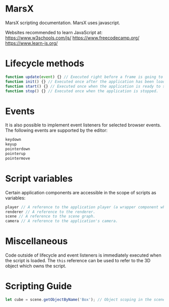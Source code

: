# MarsX
MarsX scripting documentation.
MarsX uses javascript.


Websites recommended to learn JavaScript at:
  https://www.w3schools.com/js/
  https://www.freecodecamp.org/
  https://www.learn-js.org/

# Lifecycle methods
```js
function update(event) {} // Executed right before a frame is going to be rendered. Its primary purpose is to update the state of the 3D object which owns the script. The method has an event parameter which holds a time and delta property. time represents the elapsed time in milliseconds and delta represents the time between two frames in milliseconds.
function init() {} // Executed once after the application has been loaded.
function start() {} // Executed once when the application is ready to start rendering.
function stop() {} // Executed once when the application is stopped.
```

# Events
It is also possible to implement event listeners for selected browser events. The following events are supported by the editor:
```js
keydown
keyup
pointerdown
pointerup
pointermove
```

# Script variables
Certain application components are accessible in the scope of scripts as variables:
```js
player // A reference to the application player (a wrapper component which executes the editor application).
renderer // A reference to the renderer.
scene // A reference to the scene graph.
camera // A reference to the application's camera.
```

# Miscellaneous
Code outside of lifecycle and event listeners is immediately executed when the script is loaded.
The ```this``` reference can be used to refer to the 3D object which owns the script.


# Scripting Guide
```js
let cube = scene.getObjectByName('Box'); // Object scoping in the scene
```
